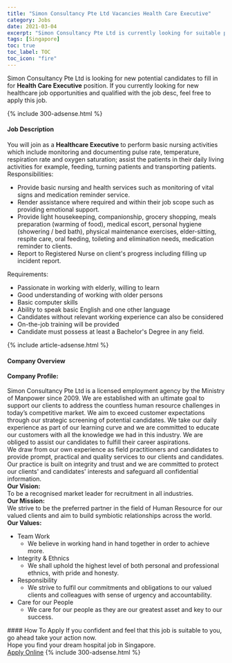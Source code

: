 ```yaml
---
title: "Simon Consultancy Pte Ltd Vacancies Health Care Executive" 
category: Jobs 
date: 2021-03-04 
excerpt: "Simon Consultancy Pte Ltd is currently looking for suitable person to fill in the Health Care Executive which positioned at Singapore" 
tags: [Singapore] 
toc: true 
toc_label: TOC 
toc_icon: "fire" 
--- 
```


<p>Simon Consultancy Pte Ltd is looking for new potential candidates to fill in for <b>Health Care Executive</b> position. If you currently looking for new healthcare job opportunities and qualified with the job desc, feel free to apply this job.
</p>{% include 300-adsense.html %} 
<div><div><h4>Job Description</h4></div><div><div><span><div><div>You will join as a <strong>Healthcare Executive</strong> to perform basic nursing activities which include monitoring and documenting pulse rate, temperature, respiration rate and oxygen saturation; assist the patients in their daily living activities for example, feeding, turning patients and transporting patients.</div><div>Responsibilities:</div><ul><li>Provide basic nursing and health services such as monitoring of vital signs and medication reminder service.</li><li>Render assistance where required and within their job scope such as providing emotional support.</li><li>Provide light housekeeping, companionship, grocery shopping, meals preparation (warming of food), medical escort, personal hygiene (showering / bed bath), physical maintenance exercises, elder-sitting, respite care, oral feeding, toileting and elimination needs, medication reminder to clients.</li><li>Report to Registered Nurse on client's progress including filling up incident report.</li></ul><div><div>Requirements:</div><ul><li>Passionate in working with elderly, willing to learn</li><li>Good understanding of working with older persons</li><li>Basic computer skills</li><li>Ability to speak basic English and one other language</li><li>Candidates without relevant working experience can also be considered</li><li>On-the-job training will be provided</li><li>Candidate must possess at least a Bachelor's Degree in any field.</li></ul></div></div></span></div></div></div> 
{% include article-adsense.html %} 
<div><div><h4>Company Overview</h4></div><div><div><span><div><div><div><strong>Company Profile:</strong></div><div><br>Simon Consultancy Pte Ltd is a licensed employment agency by the Ministry of Manpower since 2009. We are established with an ultimate goal to support our clients to address the countless human resource challenges in today&#8217;s competitive market. We aim to exceed customer expectations through our strategic screening of potential candidates. We take our daily experience as part of our learning curve and we are committed to educate our customers with all the knowledge we had in this industry. We are obliged to assist our candidates to fulfill their career aspirations.</div><div>We draw from our own experience as field practitioners and candidates to provide prompt, practical and quality services to our clients and candidates. Our practice is built on integrity and trust and we are committed to protect our clients' and candidates' interests and safeguard all confidential information.</div><div><strong>Our Vision:</strong></div><div>To be a recognised market leader for recruitment in all industries.</div><div><strong>Our Mission:</strong></div><div>We strive to be the preferred partner in the field of Human Resource for our valued clients and aim to build symbiotic relationships across the world.</div><div><strong>Our Values:</strong></div><ul><li>Team Work<ul><li>We believe in working hand in hand together in order to achieve more.</li></ul></li><li>Integrity &amp; Ethnics<ul><li>We shall uphold the highest level of both personal and professional ethnics, with pride and honesty.</li></ul></li><li>Responsibility<ul><li>We strive to fulfil our commitments and obligations to our valued clients and colleagues with sense of urgency and accountability.</li></ul></li><li>Care for our People<ul><li>We care for our people as they are our greatest asset and key to our success.</li></ul></li></ul></div></div></span></div></div></div> 
#### How To Apply 
If you confident and feel that this job is suitable to you, go ahead take your action now. <br/> 
Hope you find your dream hospital job in Singapore. <br/> 
<a href="https://www.jobstreet.com.my/en/job/health-care-executive-8388935/origin/sg?jobId=jobstreet-sg-job-8388935" class="btn btn--warning" target="_blank" rel="nofollow noopenner">Apply Online</a> 
{% include 300-adsense.html %} 